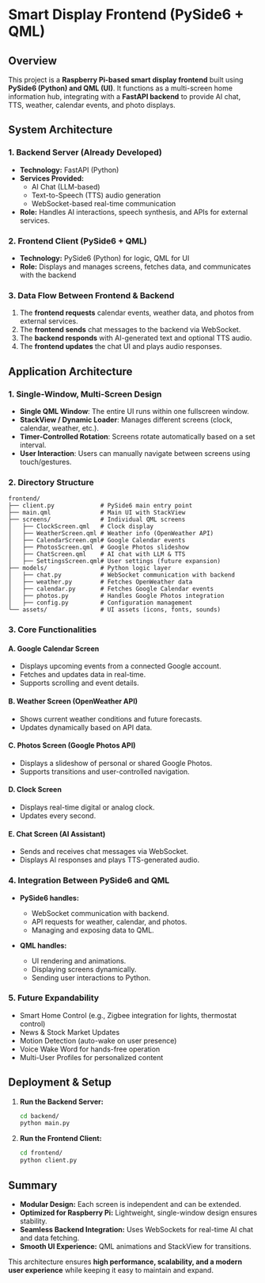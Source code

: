 # Smart Display Frontend (PySide6 + QML)

## Overview
This project is a **Raspberry Pi-based smart display frontend** built using **PySide6 (Python) and QML (UI)**. It functions as a multi-screen home information hub, integrating with a **FastAPI backend** to provide AI chat, TTS, weather, calendar events, and photo displays.

## System Architecture
### 1. **Backend Server (Already Developed)**
- **Technology:** FastAPI (Python)
- **Services Provided:**
  - AI Chat (LLM-based)
  - Text-to-Speech (TTS) audio generation
  - WebSocket-based real-time communication
- **Role:** Handles AI interactions, speech synthesis, and APIs for external services.

### 2. **Frontend Client (PySide6 + QML)**
- **Technology:** PySide6 (Python) for logic, QML for UI
- **Role:** Displays and manages screens, fetches data, and communicates with the backend

### 3. **Data Flow Between Frontend & Backend**
1. The **frontend requests** calendar events, weather data, and photos from external services.
2. The **frontend sends** chat messages to the backend via WebSocket.
3. The **backend responds** with AI-generated text and optional TTS audio.
4. The **frontend updates** the chat UI and plays audio responses.

## Application Architecture
### **1. Single-Window, Multi-Screen Design**
- **Single QML Window**: The entire UI runs within one fullscreen window.
- **StackView / Dynamic Loader**: Manages different screens (clock, calendar, weather, etc.).
- **Timer-Controlled Rotation**: Screens rotate automatically based on a set interval.
- **User Interaction**: Users can manually navigate between screens using touch/gestures.

### **2. Directory Structure**
```
frontend/
├── client.py             # PySide6 main entry point
├── main.qml              # Main UI with StackView
├── screens/              # Individual QML screens
│   ├── ClockScreen.qml   # Clock display
│   ├── WeatherScreen.qml # Weather info (OpenWeather API)
│   ├── CalendarScreen.qml# Google Calendar events
│   ├── PhotosScreen.qml  # Google Photos slideshow
│   ├── ChatScreen.qml    # AI chat with LLM & TTS
│   ├── SettingsScreen.qml# User settings (future expansion)
├── models/               # Python logic layer
│   ├── chat.py           # WebSocket communication with backend
│   ├── weather.py        # Fetches OpenWeather data
│   ├── calendar.py       # Fetches Google Calendar events
│   ├── photos.py         # Handles Google Photos integration
│   ├── config.py         # Configuration management
└── assets/               # UI assets (icons, fonts, sounds)
```

### **3. Core Functionalities**
#### **A. Google Calendar Screen**
- Displays upcoming events from a connected Google account.
- Fetches and updates data in real-time.
- Supports scrolling and event details.

#### **B. Weather Screen (OpenWeather API)**
- Shows current weather conditions and future forecasts.
- Updates dynamically based on API data.

#### **C. Photos Screen (Google Photos API)**
- Displays a slideshow of personal or shared Google Photos.
- Supports transitions and user-controlled navigation.

#### **D. Clock Screen**
- Displays real-time digital or analog clock.
- Updates every second.

#### **E. Chat Screen (AI Assistant)**
- Sends and receives chat messages via WebSocket.
- Displays AI responses and plays TTS-generated audio.

### **4. Integration Between PySide6 and QML**
- **PySide6 handles:**
  - WebSocket communication with backend.
  - API requests for weather, calendar, and photos.
  - Managing and exposing data to QML.

- **QML handles:**
  - UI rendering and animations.
  - Displaying screens dynamically.
  - Sending user interactions to Python.

### **5. Future Expandability**
- Smart Home Control (e.g., Zigbee integration for lights, thermostat control)
- News & Stock Market Updates
- Motion Detection (auto-wake on user presence)
- Voice Wake Word for hands-free operation
- Multi-User Profiles for personalized content

## Deployment & Setup
1. **Run the Backend Server:**
   ```bash
   cd backend/
   python main.py
   ```
2. **Run the Frontend Client:**
   ```bash
   cd frontend/
   python client.py
   ```

## Summary
- **Modular Design:** Each screen is independent and can be extended.
- **Optimized for Raspberry Pi:** Lightweight, single-window design ensures stability.
- **Seamless Backend Integration:** Uses WebSockets for real-time AI chat and data fetching.
- **Smooth UI Experience:** QML animations and StackView for transitions.

This architecture ensures **high performance, scalability, and a modern user experience** while keeping it easy to maintain and expand.

